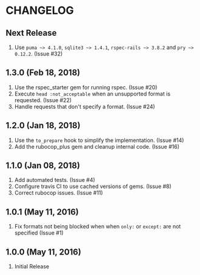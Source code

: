 # CHANGELOG

## Next Release

1. Use `puma ~> 4.1.0`, `sqlite3 ~> 1.4.1`, `rspec-rails ~> 3.8.2` and `pry ~> 0.12.2`.  (Issue #32)

## 1.3.0 (Feb 18, 2018)

1. Use the rspec_starter gem for running rspec.  (Issue #20)
1. Execute `head :not_acceptable` when an unsupported format is requested. (Issue #22)
1. Handle requests that don't specify a format.  (Issue #24)

## 1.2.0 (Jan 18, 2018)

1. Use the `to_prepare` hook to simplify the implementation. (Issue #14)
1. Add the rubocop_plus gem and cleanup internal code.  (Issue #16)

## 1.1.0 (Jan 08, 2018)

1. Add automated tests.  (Issue #4)
1. Configure travis CI to use cached versions of gems.  (Issue #8)
1. Correct rubocop issues.  (Issue #11)

## 1.0.1 (May 11, 2016)

1. Fix formats not being blocked when when `only:` or `except:` are not specified (Issue #1)

## 1.0.0 (May 11, 2016)

1. Initial Release
